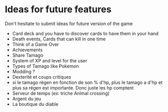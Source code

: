 # Ideas for future features

Don't hesitate to submit ideas for future version of the game

- Card deck and you have to discover cards to have them in your hand
- Death events, Cards that can kill in one time
- Think of a Game Over
- Achievements
- Share Tamago
- System of XP and level for the user
- Types of Tamago like Pokemon
- Modding ?
- Dexterité et coups critiques
- si le tamago régen en fonction de son % d'hp, plus le tamago a d'hp et plus sa régen est importante. Donc juste les hp comptent
- Serveur de temps (ex: triche Animal crossing)
- Argent du jeu
- La boutique du diable
